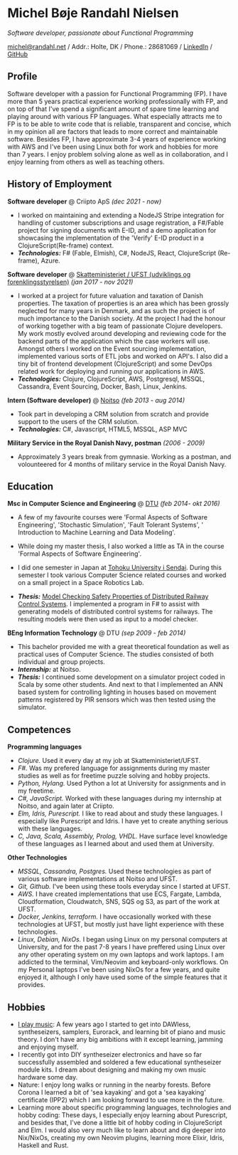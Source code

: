 # Michel Bøje Randahl Nielsen

_Software developer, passionate about Functional Programming_

michel@randahl.net / Addr.: Holte, DK / Phone.: 28681069 / [LinkedIn](www.linkedin.com/in/michel-randahl) / [GitHub](https://github.com/michelrandahl)

## Profile
Software developer with a passion for Functional Programming (FP). I have more than 5 years practical experience working professionally with FP, and on top of that I've spend a significant amount of spare time learning and playing around with various FP languages. What especially attracts me to FP is to be able to write code that is reliable, transparent and concise, which in my opinion all are factors that leads to more correct and maintainable software.
Besides FP, I have approximate 3-4 years of experience working with AWS and I've been using Linux both for work and hobbies for more than 7 years.
I enjoy problem solving alone as well as in collaboration, and I enjoy learning from others as well as teaching others.

## History of Employment
**Software developer** @ Criipto ApS _(dec 2021 - now)_
- I worked on maintaining and extending a NodeJS Stripe integration for handling of customer subscriptions and usage registration, a F#/Fable project for signing documents with E-ID, and  a demo application for showcasing the implementation of the 'Verify' E-ID product in a ClojureScript(Re-frame) context.
- **_Technologies:_** F# (Fable, Elmish), C#, NodeJS, React, ClojureScript (Re-frame), Azure.

**Software developer** @ [Skatteministeriet / UFST (udviklings og forenklingsstyrelsen)](https://www.ufst.dk/) _(jan 2017 - nov 2021)_
- I worked at a project for future valuation and taxation of Danish properties. The taxation of properties is an area which has been grossly neglected for many years in Denmark, and as such the project is of much importance to the Danish society. At the project I had the honour of working together with a big team of passionate Clojure developers. My work mostly evolved around developing and reviewing code for the backend parts of the application which the case workers will use. Amongst others I worked on the Event sourcing implementation, implemented various sorts of ETL jobs and worked on API's. I also did a tiny bit of frontend development (ClojureScript) and some DevOps related work for deploying and running our applications in AWS.
- **_Technologies:_** Clojure, ClojureScript, AWS, Postgresql, MSSQL, Cassandra, Event Sourcing, Docker, Bash, Linux, Jenkins.

**Intern (Software developer)** @ [Noitso](https://www.noitso.dk/) _(feb 2013 - aug 2014)_
- Took part in developing a CRM solution from scratch and provide support to the users of the CRM solution.
- **_Technologies:_** C#, Javascript, HTML5, MSSQL, ASP MVC

**Military Service in the Royal Danish Navy, postman** _(2006 - 2009)_
- Approximately 3 years break from gymnasie. Working as a postman, and volounteered for 4 months of military service in the Royal Danish Navy.

## Education

**Msc in Computer Science and Engineering** @ [DTU](https://www.dtu.dk/english/education/msc/programmes/computer_science_and_engineering) _(feb 2014- okt 2016)_
- A few of my favourite courses were 'Formal Aspects of Software Engineering', 'Stochastic Simulation', 'Fault Tolerant Systems', '
Introduction to Machine Learning and Data Modeling'.
- While doing my master thesis, I also worked a little as TA in the course 'Formal Aspects of Software Engineering'.
- I did one semester in Japan at [Tohoku University i Sendai](https://www.eng.tohoku.ac.jp/english/). During this semester I took various Computer Science related courses and worked on a small project in a Space Robotics Lab.

- **_Thesis:_** [Model Checking Safety Properties of Distributed Railway Control Systems](http://www2.imm.dtu.dk/pubdb/edoc/imm6955.pdf). I implemented a program in F# to assist with generating models of distributed control systems for railways. The resulting models were then used as input to a model checker.

**BEng Information Technology** @ DTU _(sep 2009 - feb 2014)_
- This bachelor provided me with a great theoretical foundation as well as practical uses of Computer Science. The studies consisted of both individual  and group projects.
- **_Internship:_** at Noitso.
- **_Thesis:_** I continued some development on a simulator project coded in Scala by some other students. And next to that I implemented an ANN based system for controlling lighting in houses based on movement patterns registered by PIR sensors which was then tested using the simulator.

## Competences
**Programming languages**
- *Clojure.* Used it every day at my job at Skatteministeriet/UFST.
- *F#.* Was my prefered language for assignments during my master studies as well as for freetime puzzle solving and hobby projects.
- *Python, Hylang.* Used Python a lot at University for assignments and in my freetime.
- *C#, JavaScript.* Worked with these languages during my internship at Noitso, and again later at Criipto.
- *Elm, Idris, Purescript.* I like to read about and study these languages. I especially like Purescript and Idris. I have yet to create anything serious with these languages.
- *C, Java, Scala, Assembly, Prolog, VHDL.* Have surface level knowledge of these languages as I learned about and used them at University.

**Other Technologies**
- *MSSQL, Cassandra, Postgres.* Used these technologies as part of various software implementations at Noitso and UFST.
- *Git, Github.* I've been using these tools everyday since I started at UFST.
- *AWS.* I have created implementations that use ECS, Fargate, Lambda, Cloudformation, Cloudwatch, SNS, SQS og S3, as part of the work at UFST.
- *Docker, Jenkins, terraform.* I have occasionally worked with these technologies at UFST, but mostly just have light experience with these technologies.
- *Linux, Debian, NixOs.* I began using Linux on my personal computers at University, and for the past 7-8 years I have preffered using Linux over any other operating system on my own laptops and work laptops. I am addicted to the terminal, Vim/Neovim and keyboard-only workflows. On my Personal laptops I've been using NixOs for a few years, and quite enjoyed it, although I only have used some of the simple features that it provides.

## Hobbies
- [I play music](https://soundcloud.com/michel-nielsen-478124668/tracks): A few years ago I started to get into DAWless, syntheseizers, samplers, Eurorack, and learning bit of piano and music theory. I don't have any big ambitions with it except learning, jamming and enjoying myself.
- I recently got into DIY syntheseizer electronics and have so far successfully assembled and soldered a few educational syntheseizer module kits. I dream about designing and making my own music hardware some day.
- Nature: I enjoy long walks or running in the nearby forests. Before Corona I learned a bit of 'sea kayaking' and got a 'sea kayaking' certificate (IPP2) which I am looking forward to use more in the future.
- Learning more about specific programming languages, technologies and hobby coding: These days, I especially enjoy learning about Purescript, and besides that, I've done a little bit of hobby coding in ClojureScript and Elm. I would also very much like to learn about and dig deeper into Nix/NixOs, creating my own Neovim plugins, learning more Elixir, Idris, Haskell and Rust.
